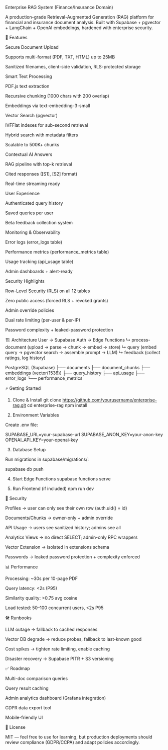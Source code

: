 Enterprise RAG System (Finance/Insurance Domain)

A production-grade Retrieval-Augmented Generation (RAG) platform for financial and insurance document analysis.
Built with Supabase + pgvector + LangChain + OpenAI embeddings, hardened with enterprise security.

🚀 Features

Secure Document Upload

Supports multi-format (PDF, TXT, HTML) up to 25MB

Sanitized filenames, client-side validation, RLS-protected storage

Smart Text Processing

PDF.js text extraction

Recursive chunking (1000 chars with 200 overlap)

Embeddings via text-embedding-3-small

Vector Search (pgvector)

IVFFlat indexes for sub-second retrieval

Hybrid search with metadata filters

Scalable to 500K+ chunks

Contextual AI Answers

RAG pipeline with top-k retrieval

Cited responses ([S1], [S2] format)

Real-time streaming ready

User Experience

Authenticated query history

Saved queries per user

Beta feedback collection system

Monitoring & Observability

Error logs (error_logs table)

Performance metrics (performance_metrics table)

Usage tracking (api_usage table)

Admin dashboards + alert-ready

Security Highlights

Row-Level Security (RLS) on all 12 tables

Zero public access (forced RLS + revoked grants)

Admin override policies

Dual rate limiting (per-user & per-IP)

Password complexity + leaked-password protection

🏗️ Architecture
User → Supabase Auth → Edge Functions
     ↳ process-document (upload → parse → chunk → embed → store)
     ↳ query (embed query → pgvector search → assemble prompt → LLM)
     ↳ feedback (collect ratings, log history)
     
PostgreSQL (Supabase)
├── documents
├── document_chunks
├── embeddings (vector(1536))
├── query_history
├── api_usage
├── error_logs
└── performance_metrics

⚡ Getting Started
1. Clone & Install
git clone https://github.com/yourusername/enterprise-rag.git
cd enterprise-rag
npm install

2. Environment Variables

Create .env file:

SUPABASE_URL=your-supabase-url
SUPABASE_ANON_KEY=your-anon-key
OPENAI_API_KEY=your-openai-key

3. Database Setup

Run migrations in supabase/migrations/:

supabase db push

4. Start Edge Functions
supabase functions serve

5. Run Frontend (if included)
npm run dev

🔐 Security

Profiles → user can only see their own row (auth.uid() = id)

Documents/Chunks → owner-only + admin override

API Usage → users see sanitized history; admins see all

Analytics Views → no direct SELECT; admin-only RPC wrappers

Vector Extension → isolated in extensions schema

Passwords → leaked password protection + complexity enforced

📊 Performance

Processing: ~30s per 10-page PDF

Query latency: <2s (P95)

Similarity quality: >0.75 avg cosine

Load tested: 50–100 concurrent users, <2s P95

🛠️ Runbooks

LLM outage → fallback to cached responses

Vector DB degrade → reduce probes, fallback to last-known good

Cost spikes → tighten rate limiting, enable caching

Disaster recovery → Supabase PITR + S3 versioning

✅ Roadmap

 Multi-doc comparison queries

 Query result caching

 Admin analytics dashboard (Grafana integration)

 GDPR data export tool

 Mobile-friendly UI

📜 License

MIT — feel free to use for learning, but production deployments should review compliance (GDPR/CCPA) and adapt policies accordingly.
